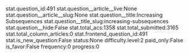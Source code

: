 stat.question_id:491
stat.question__article__live:None
stat.question__article__slug:None
stat.question__title:Increasing Subsequences
stat.question__title_slug:increasing-subsequences
stat.question__hide:False
stat.total_acs:1358
stat.total_submitted:3165
stat.total_column_articles:0
stat.frontend_question_id:491
stat.is_new_question:False
status:None
difficulty.level:2
paid_only:False
is_favor:False
frequency:0
progress:0
